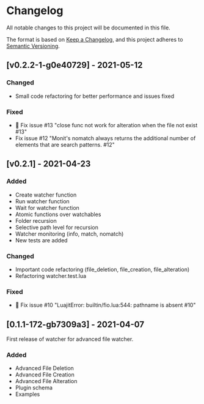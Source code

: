 # Changelog

All notable changes to this project will be documented in this file.

The format is based on [Keep a Changelog](https://keepachangelog.com/en/1.0.0/),
and this project adheres to [Semantic Versioning](https://semver.org/spec/v2.0.0.html).

## [v0.2.2-1-g0e40729] - 2021-05-12

### Changed

- Small code refactoring for better performance and issues fixed

### Fixed

- :bug: Fix issue #13 "close func not work for alteration when the file not exist #13"
- Fix issue #12 "Monit's nomatch always returns the additional number of elements that are search patterns. #12"

## [v0.2.1] - 2021-04-23

### Added

- Create watcher function
- Run watcher function
- Wait for watcher function
- Atomic functions over watchables
- Folder recursion
- Selective path level for recursion
- Watcher monitoring (info, match, nomatch)
- New tests are added

### Changed

- Important code refactoring (file_deletion, file_creation, file_alteration)
- Refactoring watcher.test.lua

### Fixed

- :bug: Fix issue #10 "LuajitError: builtin/fio.lua:544: pathname is absent #10"

## [0.1.1-172-gb7309a3] - 2021-04-07

First release of watcher for advanced file watcher.

### Added

- Advanced File Deletion
- Advanced File Creation
- Advanced File Alteration
- Plugin schema
- Examples

